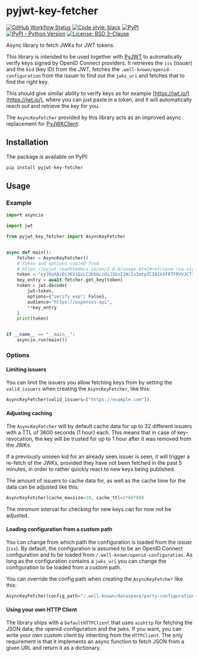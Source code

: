 # pyjwt-key-fetcher

[![GitHub Workflow Status](https://img.shields.io/github/actions/workflow/status/ioxiocom/pyjwt-key-fetcher/publish.yaml)](https://github.com/ioxiocom/pyjwt-key-fetcher/actions/workflows/publish.yaml)
[![Code style: black](https://img.shields.io/badge/code%20style-black-000000.svg)](https://github.com/psf/black)
[![PyPI](https://img.shields.io/pypi/v/pyjwt-key-fetcher)](https://pypi.org/project/pyjwt-key-fetcher/)
[![PyPI - Python Version](https://img.shields.io/pypi/pyversions/pyjwt-key-fetcher)](https://pypi.org/project/pyjwt-key-fetcher/)
[![License: BSD 3-Clause](https://img.shields.io/badge/License-BSD%203--Clause-blue.svg)](https://opensource.org/licenses/BSD-3-Clause)

Async library to fetch JWKs for JWT tokens.

This library is intended to be used together with
[PyJWT](https://pyjwt.readthedocs.io/en/stable/) to automatically verify keys signed by
OpenID Connect providers. It retrieves the `iss` (issuer) and the `kid` (key ID) from
the JWT, fetches the `.well-known/openid-configuration` from the issuer to find out the
`jwks_uri` and fetches that to find the right key.

This should give similar ability to verify keys as for example
[https://jwt.io/](https://jwt.io/), where you can just paste in a token, and it will
automatically reach out and retrieve the key for you.

The `AsyncKeyFetcher` provided by this library acts as an improved async replacement for
[PyJWKClient](https://pyjwt.readthedocs.io/en/2.6.0/usage.html#retrieve-rsa-signing-keys-from-a-jwks-endpoint).

## Installation

The package is available on PyPI:

```bash
pip install pyjwt-key-fetcher
```

## Usage

### Example

```python
import asyncio

import jwt

from pyjwt_key_fetcher import AsyncKeyFetcher


async def main():
    fetcher = AsyncKeyFetcher()
    # Token and options copied from
    # https://pyjwt.readthedocs.io/en/2.6.0/usage.html#retrieve-rsa-signing-keys-from-a-jwks-endpoint
    token = "eyJ0eXAiOiJKV1QiLCJhbGciOiJSUzI1NiIsImtpZCI6Ik5FRTFRVVJCT1RNNE16STVSa0ZETlRZeE9UVTFNRGcyT0Rnd1EwVXpNVGsxUWpZeVJrUkZRdyJ9.eyJpc3MiOiJodHRwczovL2Rldi04N2V2eDlydS5hdXRoMC5jb20vIiwic3ViIjoiYVc0Q2NhNzl4UmVMV1V6MGFFMkg2a0QwTzNjWEJWdENAY2xpZW50cyIsImF1ZCI6Imh0dHBzOi8vZXhwZW5zZXMtYXBpIiwiaWF0IjoxNTcyMDA2OTU0LCJleHAiOjE1NzIwMDY5NjQsImF6cCI6ImFXNENjYTc5eFJlTFdVejBhRTJINmtEME8zY1hCVnRDIiwiZ3R5IjoiY2xpZW50LWNyZWRlbnRpYWxzIn0.PUxE7xn52aTCohGiWoSdMBZGiYAHwE5FYie0Y1qUT68IHSTXwXVd6hn02HTah6epvHHVKA2FqcFZ4GGv5VTHEvYpeggiiZMgbxFrmTEY0csL6VNkX1eaJGcuehwQCRBKRLL3zKmA5IKGy5GeUnIbpPHLHDxr-GXvgFzsdsyWlVQvPX2xjeaQ217r2PtxDeqjlf66UYl6oY6AqNS8DH3iryCvIfCcybRZkc_hdy-6ZMoKT6Piijvk_aXdm7-QQqKJFHLuEqrVSOuBqqiNfVrG27QzAPuPOxvfXTVLXL2jek5meH6n-VWgrBdoMFH93QEszEDowDAEhQPHVs0xj7SIzA"
    key_entry = await fetcher.get_key(token)
    token = jwt.decode(
        jwt=token,
        options={"verify_exp": False},
        audience="https://expenses-api",
        **key_entry
    )
    print(token)


if __name__ == "__main__":
    asyncio.run(main())
```

### Options

#### Limiting issuers

You can limit the issuers you allow fetching keys from by setting the `valid_issuers`
when creating the `AsyncKeyFetcher`, like this:

```python
AsyncKeyFetcher(valid_issuers=["https://example.com"])
```

#### Adjusting caching

The `AsyncKeyFetcher` will by default cache data for up to 32 different issuers with a
TTL of 3600 seconds (1 hour) each. This means that in case of key-revocation, the key
will be trusted for up to 1 hour after it was removed from the JWKs.

If a previously unseen kid for an already seen issuer is seen, it will trigger a
re-fetch of the JWKs, provided they have not been fetched in the past 5 minutes, in
order to rather quickly react to new keys being published.

The amount of issuers to cache data for, as well as the cache time for the data can be
adjusted like this:

```python
AsyncKeyFetcher(cache_maxsize=10, cache_ttl=2*60*60)
```

The minimum interval for checking for new keys can for now not be adjusted.

#### Loading configuration from a custom path

You can change from which path the configuration is loaded from the issuer (`iss`). By
default, the configuration is assumed to be an OpenID Connect configuration and to be
loaded from `/.well-known/openid-configuration`. As long as the configuration contains a
`jwks_uri` you can change the configuration to be loaded from a custom path.

You can override the config path when creating the `AsyncKeyFetcher` like this:

```python
AsyncKeyFetcher(config_path="/.well-known/dataspace/party-configuration.json")
```

#### Using your own HTTP Client

The library ships with a `DefaultHTTPClient` that uses `aiohttp` for fetching the JSON
data; the openid-configuration and the jwks. If you want, you can write your own custom
client by inheriting from the `HTTPClient`. The only requirement is that it implements
an async function to fetch JSON from a given URL and return it as a dictionary.
